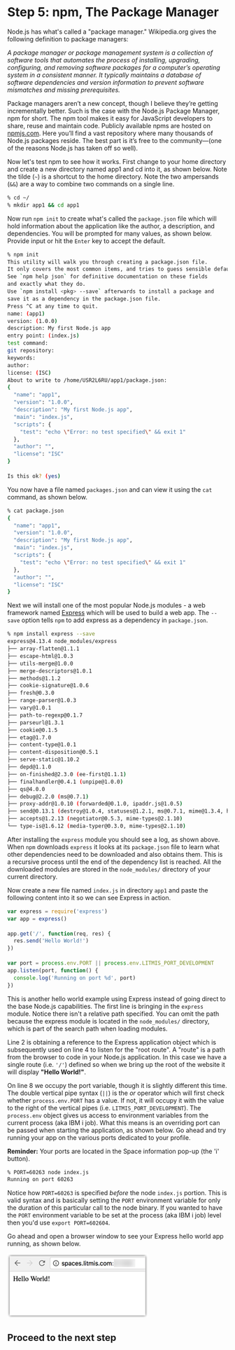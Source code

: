 # Step 5: npm, The Package Manager

Node.js has what's called a "package manager." Wikipedia.org gives the following definition to package managers:

_A package manager or package management system is a collection of software tools that automates the process of installing, upgrading, configuring, and removing software packages for a computer’s operating system in a consistent manner. It typically maintains a database of software dependencies and version information to prevent software mismatches and missing prerequisites._

Package managers aren’t a new concept, though I believe they’re getting incrementally better. Such is the case with the Node.js Package Manager, npm for short. The npm tool makes it easy for JavaScript developers to share, reuse and maintain code. Publicly available npms are hosted on [npmjs.com](https://www.npmjs.com/). Here you’ll find a vast repository where many thousands of Node.js packages reside. The best part is it’s free to the community—\(one of the reasons Node.js has taken off so well\).

Now let's test npm to see how it works. First change to your home directory and create a new directory named app1 and cd into it, as shown below. Note the tilde \(`~`\) is a shortcut to the home directory. Note the two ampersands \(`&&`\) are a way to combine two commands on a single line.

```bash
% cd ~/
% mkdir app1 && cd app1
```

Now run `npm init` to create what's called the `package.json` file which will hold information about the application like the author, a description, and dependencies. You will be prompted for many values, as shown below. Provide input or hit the `Enter` key to accept the default.

```bash
% npm init
This utility will walk you through creating a package.json file.
It only covers the most common items, and tries to guess sensible defaults.
See `npm help json` for definitive documentation on these fields
and exactly what they do.
Use `npm install <pkg> --save` afterwards to install a package and
save it as a dependency in the package.json file.
Press ^C at any time to quit.
name: (app1) 
version: (1.0.0) 
description: My first Node.js app
entry point: (index.js) 
test command: 
git repository: 
keywords: 
author: 
license: (ISC) 
About to write to /home/USR2L6RU/app1/package.json:
{
  "name": "app1",
  "version": "1.0.0",
  "description": "My first Node.js app",
  "main": "index.js",
  "scripts": {
    "test": "echo \"Error: no test specified\" && exit 1"
  },
  "author": "",
  "license": "ISC"
}

Is this ok? (yes)
```

You now have a file named `packages.json` and can view it using the `cat` command, as shown below.

```bash
% cat package.json 
{
  "name": "app1",
  "version": "1.0.0",
  "description": "My first Node.js app",
  "main": "index.js",
  "scripts": {
    "test": "echo \"Error: no test specified\" && exit 1"
  },
  "author": "",
  "license": "ISC"
}
```

Next we will install one of the most popular Node.js modules - a web framework named [Express](http://expressjs.com/) which will be used to build a web app. The `--save` option tells `npm` to add express as a dependency in `package.json`.

```bash
% npm install express --save
express@4.13.4 node_modules/express
├── array-flatten@1.1.1
├── escape-html@1.0.3
├── utils-merge@1.0.0
├── merge-descriptors@1.0.1
├── methods@1.1.2
├── cookie-signature@1.0.6
├── fresh@0.3.0
├── range-parser@1.0.3
├── vary@1.0.1
├── path-to-regexp@0.1.7
├── parseurl@1.3.1
├── cookie@0.1.5
├── etag@1.7.0
├── content-type@1.0.1
├── content-disposition@0.5.1
├── serve-static@1.10.2
├── depd@1.1.0
├── on-finished@2.3.0 (ee-first@1.1.1)
├── finalhandler@0.4.1 (unpipe@1.0.0)
├── qs@4.0.0
├── debug@2.2.0 (ms@0.7.1)
├── proxy-addr@1.0.10 (forwarded@0.1.0, ipaddr.js@1.0.5)
├── send@0.13.1 (destroy@1.0.4, statuses@1.2.1, ms@0.7.1, mime@1.3.4, http-errors@1.3.1)
├── accepts@1.2.13 (negotiator@0.5.3, mime-types@2.1.10)
└── type-is@1.6.12 (media-typer@0.3.0, mime-types@2.1.10)
```

After installing the `express` module you should see a log, as shown above. When `npm` downloads `express` it looks at its `package.json` file to learn what other dependencies need to be downloaded and also obtains them. This is a recursive process until the end of the dependency list is reached. All the downloaded modules are stored in the `node_modules/` directory of your current directory.

Now create a new file named `index.js` in directory `app1` and paste the following content into it so we can see Express in action.

```javascript
var express = require('express')
var app = express()

app.get('/', function(req, res) {
  res.send('Hello World!')
})

var port = process.env.PORT || process.env.LITMIS_PORT_DEVELOPMENT
app.listen(port, function() {
  console.log('Running on port %d', port)
})
```

This is another hello world example using Express instead of going direct to the base Node.js capabilities. The first line is bringing in the `express` module. Notice there isn't a relative path specified. You can omit the path because the express module is located in the `node_modules/` directory, which is part of the search path when loading modules.

Line 2 is obtaining a reference to the Express application object which is subsequently used on line 4 to listen for the "root route". A "route" is a path from the browser to code in your Node.js application. In this case we have a single route \(i.e. `'/'`\) defined so when we bring up the root of the website it will display **"Hello World!"**.

On line 8 we occupy the port variable, though it is slightly different this time. The double vertical pipe syntax \(`||`\) is the _or_ operator which will first check whether `process.env.PORT` has a value. If not, it will occupy it with the value to the right of the vertical pipes \(i.e. `LITMIS_PORT_DEVELOPMENT`\). The `process.env` object gives us access to environment variables from the current process \(aka IBM i job\). What this means is an overriding port can be passed when starting the application, as shown below. Go ahead and try running your app on the various ports dedicated to your profile.

**Reminder:** Your ports are located in the Space information pop-up \(the 'i' button\).

```bash
% PORT=60263 node index.js
Running on port 60263
```

Notice how `PORT=60263` is specified _before_ the node `index.js` portion. This is valid syntax and is basically setting the `PORT` environment variable for only the duration of this particular call to the node binary. If you wanted to have the `PORT` environment variable to be set at the process \(aka IBM i job\) level then you'd use `export PORT=602604`.

Go ahead and open a browser window to see your Express hello world app running, as shown below.

![image alt text](.gitbook/assets/image_13.png)

## Proceed to the next step


